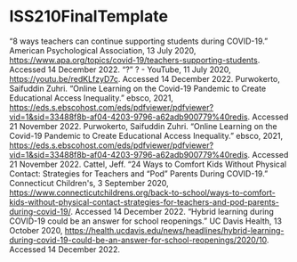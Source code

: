 # ISS210FinalTemplate
“8 ways teachers can continue supporting students during COVID-19.” American Psychological Association, 13 July 2020, https://www.apa.org/topics/covid-19/teachers-supporting-students. Accessed 14 December 2022.
“?” ? - YouTube, 11 July 2020, https://youtu.be/redKLfzyD7c. Accessed 14 December 2022.
Purwokerto, Saifuddin Zuhri. “Online Learning on the Covid-19 Pandemic to Create Educational Access Inequality.” ebsco, 2021, https://eds.s.ebscohost.com/eds/pdfviewer/pdfviewer?vid=1&sid=33488f8b-af04-4203-9796-a62adb900779%40redis. Accessed 21 November 2022.
Purwokerto, Saifuddin Zuhri. “Online Learning on the Covid-19 Pandemic to Create Educational Access Inequality.” ebsco, 2021, https://eds.s.ebscohost.com/eds/pdfviewer/pdfviewer?vid=1&sid=33488f8b-af04-4203-9796-a62adb900779%40redis. Accessed 21 November 2022.
Cattel, Jeff. “24 Ways to Comfort Kids Without Physical Contact: Strategies for Teachers and “Pod” Parents During COVID-19.” Connecticut Children's, 3 September 2020, https://www.connecticutchildrens.org/back-to-school/ways-to-comfort-kids-without-physical-contact-strategies-for-teachers-and-pod-parents-during-covid-19/. Accessed 14 December 2022.
“Hybrid learning during COVID-19 could be an answer for school reopenings.” UC Davis Health, 13 October 2020, https://health.ucdavis.edu/news/headlines/hybrid-learning-during-covid-19-could-be-an-answer-for-school-reopenings/2020/10. Accessed 14 December 2022.
